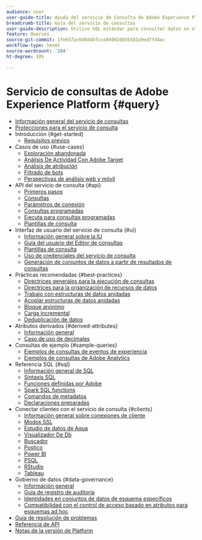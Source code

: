 ```yaml
---
audience: user
user-guide-title: Ayuda del servicio de Consulta de Adobe Experience Platform
breadcrumb-title: Guía del servicio de consultas
user-guide-description: Utilice SQL estándar para consultar datos en el lago de datos de Platform.
feature: Queries
source-git-commit: 1fe657ac698dd4fcce84902d85b582a9ed7fd4ac
workflow-type: tm+mt
source-wordcount: '204'
ht-degree: 18%

---
```



# Servicio de consultas de Adobe Experience Platform {#query}

- [Información general del servicio de consultas](home.md)
- [Protecciones para el servicio de consulta](guardrails.md)
- Introducción {#get-started}
   - [Requisitos previos](get-started/prerequisites.md)
- Casos de uso {#use-cases}
   - [Exploración abandonada](use-cases/abandoned-browse.md)
   - [Análisis De Actividad Con Adobe Target](use-cases/activity-analysis-with-adobe-target.md)
   - [Análisis de atribución](use-cases/attribution-analysis.md)
   - [Filtrado de bots](use-cases/bot-filtering.md)
   - [Perspectivas de análisis web y móvil](use-cases/analytics-insights.md)
- API del servicio de consulta {#api}
   - [Primeros pasos](api/getting-started.md)
   - [Consultas](api/queries.md)
   - [Parámetros de conexión](api/connection-parameters.md)
   - [Consultas programadas](api/scheduled-queries.md)
   - [Ejecuta para consultas programadas](api/runs-scheduled-queries.md)
   - [Plantillas de consulta](api/query-templates.md)
- Interfaz de usuario del servicio de consulta {#ui}
   - [Información general sobre la IU](ui/overview.md)
   - [Guía del usuario del Editor de consultas](ui/user-guide.md)
   - [Plantillas de consulta](ui/query-templates.md)
   - [Uso de credenciales del servicio de consulta](ui/credentials.md)
   - [Generación de conjuntos de datos a partir de resultados de consultas](ui/create-datasets.md)
- Prácticas recomendadas {#best-practices}
   - [Directrices generales para la ejecución de consultas](best-practices/writing-queries.md)
   - [Directrices para la organización de recursos de datos](./best-practices/organize-data-assets.md)
   - [Trabajo con estructuras de datos anidadas](best-practices/nested-data-structures.md)
   - [Acoplar estructuras de datos anidadas](best-practices/flatten-nested-data.md)
   - [Bloque anónimo](best-practices/anonymous-block.md)
   - [Carga incremental](best-practices/incremental-load.md)
   - [Deduplicación de datos](best-practices/deduplication.md)
- Atributos derivados {#derived-attributes}
   - [Información general](derived-attributes/overview.md)
   - [Caso de uso de decimales](derived-attributes/deciles-use-case.md)
- Consultas de ejemplo {#sample-queries}
   - [Ejemplos de consultas de eventos de experiencia](sample-queries/experience-event.md)
   - [Ejemplos de consultas de Adobe Analytics](sample-queries/adobe-analytics.md)
- Referencia SQL {#sql}
   - [Información general de SQL](sql/overview.md)
   - [Sintaxis SQL](sql/syntax.md)
   - [Funciones definidas por Adobe](sql/adobe-defined-functions.md)
   - [Spark SQL functions](sql/spark-sql-functions.md)
   - [Comandos de metadatos](sql/metadata.md)
   - [Declaraciones preparadas](sql/prepared-statements.md)
- Conectar clientes con el servicio de consulta {#clients}
   - [Información general sobre conexiones de cliente](clients/overview.md)
   - [Modos SSL](./clients/ssl-modes.md)
   - [Estudio de datos de Aqua](clients/aqua-data-studio.md)
   - [Visualizador De Db](./clients/dbvisulaizer.md)
   - [Buscador](clients/looker.md)
   - [Postico](clients/postico.md)
   - [Power BI](clients/power-bi.md)
   - [PSQL](clients/psql.md)
   - [RStudio](clients/rstudio.md)
   - [Tableau](clients/tableau.md)
- Gobierno de datos {#data-governance}
   - [Información general](data-governance/overview.md)
   - [Guía de registro de auditoría](data-governance/audit-log-guide.md)
   - [Identidades en conjuntos de datos de esquema específicos](data-governance/ad-hoc-schema-identities.md)
   - [Compatibilidad con el control de acceso basado en atributos para esquemas ad hoc](./data-governance/ad-hoc-schema-labels.md)
- [Guía de resolución de problemas](troubleshooting-guide.md)
- [Referencia de API](https://www.adobe.io/experience-platform-apis/references/query-service/)
- [Notas de la versión de Platform](https://www.adobe.com/go/platform-release-notes-en)